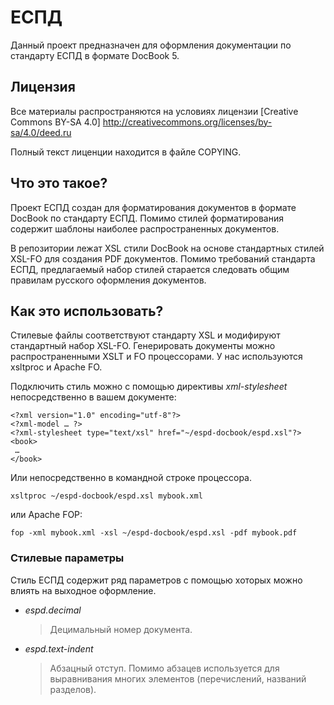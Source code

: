 # <docbook>ЕСПД</docbook>

Данный проект предназначен для оформления документации
по стандарту ЕСПД в формате DocBook 5.

## Лицензия

Все материалы распространяются на условиях
лицензии [Creative Commons BY-SA 4.0] http://creativecommons.org/licenses/by-sa/4.0/deed.ru

Полный текст лиценции находится в файле COPYING.

## Что это такое?

Проект <docbook>ЕСПД</docbook> создан для форматирования документов
в формате DocBook по стандарту ЕСПД. Помимо стилей форматирования
содержит шаблоны наиболее распространенных документов.

В репозитории лежат XSL стили DocBook на основе стандартных стилей
XSL-FO для создания PDF документов. Помимо требований стандарта ЕСПД,
предлагаемый набор стилей старается следовать общим правилам русского
оформления документов.

## Как это использовать?

Стилевые файлы соответствуют стандарту XSL и модифируют стандартный
набор XSL-FO. Генерировать документы можно распространенными XSLT и FO
процессорами. У нас используются xsltproc и Apache FO.

Подключить стиль можно с помощью директивы *xml-stylesheet* непосредственно
в вашем документе:

    <?xml version="1.0" encoding="utf-8"?>
    <?xml-model … ?>
    <?xml-stylesheet type="text/xsl" href="~/espd-docbook/espd.xsl"?>
    <book>
     …
    </book>

Или непосредственно в командной строке процессора.

    xsltproc ~/espd-docbook/espd.xsl mybook.xml

или Apache FOP:

    fop -xml mybook.xml -xsl ~/espd-docbook/espd.xsl -pdf mybook.pdf

### Стилевые параметры

Стиль <docbook>ЕСПД</docbook> содержит ряд параметров с помощью
хоторых можно влиять на выходное оформление.

 *  *espd.decimal*
    > Децимальный номер документа.

 *  *espd.text-indent*
    > Абзацный отступ. Помимо абзацев используется для выравнивания
    > многих элементов (перечислений, названий разделов).
